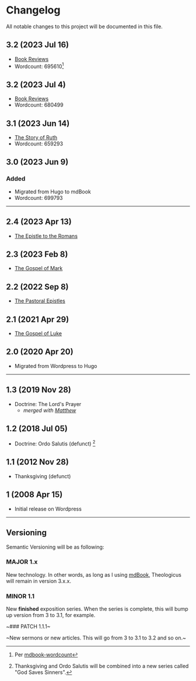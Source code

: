 # Changelog

All notable changes to this project will be documented in this file.

## 3.2 (2023 Jul 16)

- [Book Reviews](creed-apostles/index.md)
- Wordcount: 695610[^wordcount]

## 3.2 (2023 Jul 4)

- [Book Reviews](reviews/index.md)
- Wordcount: 680499

## 3.1 (2023 Jun 14)

- [The Story of Ruth](ruth/index.md)
- Wordcount: 659293

## 3.0 (2023 Jun 9)

### Added

- Migrated from Hugo to mdBook
- Wordcount: 699793

<hr style="clear:both;">

## 2.4 (2023 Apr 13)

- [The Epistle to the Romans](romans/index.md)

## 2.3 (2023 Feb 8)

- [The Gospel of Mark](mark/index.md)

## 2.2 (2022 Sep 8)

- [The Pastoral Epistles](pastorals/index.md)

## 2.1 (2021 Apr 29)

- [The Gospel of Luke](luke/index.md)

## 2.0 (2020 Apr 20)

- Migrated from Wordpress to Hugo

---

## 1.3 (2019 Nov 28)

- Doctrine: The Lord's Prayer
  - *merged with [Matthew](matthew/index.md)*

## 1.2 (2018 Jul 05)

- Doctrine: Ordo Salutis (defunct) [^1]

## 1.1 (2012 Nov 28)

- Thanksgiving (defunct)

## 1 (2008 Apr 15)

- Initial release on Wordpress

---

## Versioning

Semantic Versioning will be as following:

### MAJOR 1.x

New technology. In other words, as long as I using [mdBook](https://github.com/rust-lang/mdBook), Theologicus will remain in version 3.x.x.

### MINOR 1.1

New **finished** exposition series. When the series is complete, this will bump up version from 3 to 3.1, for example.

~### PATCH 1.1.1~

~New sermons or new articles. This will go from 3 to 3.1 to 3.2 and so on.~

[^1]: Thanksgiving and Ordo Salutis will be combined into a new series called "God Saves Sinners".
[^wordcount]: Per [mdbook-wordcount](https://github.com/nomorepanic/mdbook-wordcount)
